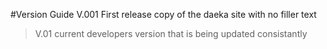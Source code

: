#Version Guide
V.001
First release copy of the daeka site with no filler text
>V.01
>current developers version that is being updated consistantly
